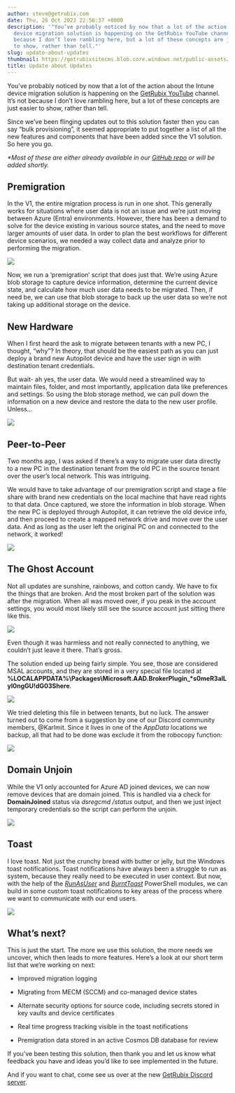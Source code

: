 ```yaml
---
author: steve@getrubix.com
date: Thu, 26 Oct 2023 22:56:37 +0000
description: '"You’ve probably noticed by now that a lot of the action about the Intune
  device migration solution is happening on the GetRubix YouTube channel. It’s not
  because I don’t love rambling here, but a lot of these concepts are just easier
  to show, rather than tell."'
slug: update-about-updates
thumbnail: https://getrubixsitecms.blob.core.windows.net/public-assets/content/v1/thumbnails/update-about-updates_thumbnail.jpg
title: Update about Updates
---
```


You’ve probably noticed by now that a lot of the action about the Intune device migration solution is happening on the [GetRubix YouTube](https://www.youtube.com/@getrubix9986) channel. It’s not because I don’t love rambling here, but a lot of these concepts are just easier to show, rather than tell.

Since we’ve been flinging updates out to this solution faster then you can say “bulk provisioning”, it seemed appropriate to put together a list of all the new features and components that have been added since the V1 solution. So here you go.

_\*Most of these are either already available in our_ [_GitHub repo_](https://github.com/stevecapacity/IntuneMigrationV2) _or will be added shortly._

Premigration
------------

In the V1, the entire migration process is run in one shot. This generally works for situations where user data is not an issue and we’re just moving between Azure (Entra) environments. However, there has been a demand to solve for the device existing in various source states, and the need to move larger amounts of user data. In order to plan the best workflows for different device scenarios, we needed a way collect data and analyze prior to performing the migration.

![](https://getrubixsitecms.blob.core.windows.net/public-assets/content/v1/5dd365a31aa1fd743bc30b8e/f74d55ed-0692-469a-a9a6-e84ebc52d7d1/T2T+Migration+-+Page+9.png)

Now, we run a ‘premigration’ script that does just that. We’re using Azure blob storage to capture device information, determine the current device state, and calculate how much user data needs to be migrated. Then, if need be, we can use that blob storage to back up the user data so we’re not taking up additional storage on the device.

New Hardware
------------

When I first heard the ask to migrate between tenants _with_ a new PC, I thought, “why”? In theory, that should be the easiest path as you can just deploy a brand new Autopilot device and have the user sign in with destination tenant credentials.

But wait- ah yes, the user data. We would need a streamlined way to maintain files, folder, and most importantly, application data like preferences and settings. So using the blob storage method, we can pull down the information on a new device and restore the data to the new user profile. Unless…

![](https://getrubixsitecms.blob.core.windows.net/public-assets/content/v1/5dd365a31aa1fd743bc30b8e/52351530-0c88-4b07-bcce-d76a33a057aa/T2T+Migration+-+Page+9+%281%29.png)

Peer-to-Peer
------------

Two months ago, I was asked if there’s a way to migrate user data directly to a new PC in the destination tenant from the old PC in the source tenant over the user’s local network. This was intriguing.

We would have to take advantage of our premigration script and stage a file share with brand new credentials on the local machine that have read rights to that data. Once captured, we store the information in blob storage. When the new PC is deployed through Autopilot, it can retrieve the old device info, and then proceed to create a mapped network drive and move over the user data. And as long as the user left the original PC on and connected to the network, it worked!

![](https://getrubixsitecms.blob.core.windows.net/public-assets/content/v1/5dd365a31aa1fd743bc30b8e/3cf9668e-2a09-4767-a901-9b302c92d5dc/T2T+Migration+-+Hardware+Migration.png)

The Ghost Account
-----------------

Not all updates are sunshine, rainbows, and cotton candy. We have to fix the things that are broken. And the most broken part of the solution was after the migration. When all was moved over, if you peak in the account settings, you would most likely still see the source account just sitting there like this.

![](https://getrubixsitecms.blob.core.windows.net/public-assets/content/v1/5dd365a31aa1fd743bc30b8e/960de3b4-f7e0-45b9-a5b3-013efe274530/Screenshot+2023-10-26+183738.png)

Even though it was harmless and not really connected to anything, we couldn’t just leave it there. That’s gross.

The solution ended up being fairly simple. You see, those are considered MSAL accounts, and they are stored in a very special file located at **%LOCALAPPDATA%\\Packages\\Microsoft.AAD.BrokerPlugin\_\*s0meR3alLyl0ngGU!dG03Shere**.

![](https://getrubixsitecms.blob.core.windows.net/public-assets/content/v1/5dd365a31aa1fd743bc30b8e/9c579d02-38fa-43cb-a003-8d4461815563/Screenshot+2023-10-26+180940.png)

We tried deleting this file in between tenants, but no luck. The answer turned out to come from a suggestion by one of our Discord community members, @Karlmit. Since it lives in one of the _AppData_ locations we backup, all that had to be done was exclude it from the robocopy function:

![](https://getrubixsitecms.blob.core.windows.net/public-assets/content/v1/5dd365a31aa1fd743bc30b8e/11b2f890-81dd-47e8-a105-def12b02718f/Screenshot+2023-10-26+185320.png)

Domain Unjoin
-------------

While the V1 only accounted for Azure AD joined devices, we can now remove devices that are domain joined. This is handled via a check for **DomainJoined** status via _dsregcmd /status_ output, and then we just inject temporary credentials so the script can perform the unjoin.

![](https://getrubixsitecms.blob.core.windows.net/public-assets/content/v1/5dd365a31aa1fd743bc30b8e/62a5caeb-ba93-42f7-befa-6c677cf132ba/Screenshot+2023-10-26+181535.png)

Toast
-----

I love toast. Not just the crunchy bread with butter or jelly, but the Windows toast notifications. Toast notifications have always been a struggle to run as system, because they really need to be executed in user context. But now, with the help of the [_RunAsUser_](https://github.com/KelvinTegelaar/RunAsUser) and [_BurntToast_](https://github.com/Windos/BurntToast) PowerShell modules, we can build in some custom toast notifications to key areas of the process where we want to communicate with our end users.

![](https://getrubixsitecms.blob.core.windows.net/public-assets/content/v1/5dd365a31aa1fd743bc30b8e/133a5bbb-5641-4f87-b346-fad3b85b716b/Screenshot+2023-10-25+193242.png)

What’s next?
------------

This is just the start. The more we use this solution, the more needs we uncover, which then leads to more features. Here’s a look at our short term list that we’re working on next:

-   Improved migration logging
    
-   Migrating from MECM (SCCM) and co-managed device states
    
-   Alternate security options for source code, including secrets stored in key vaults and device certificates
    
-   Real time progress tracking visible in the toast notifications
    
-   Premigration data stored in an active Cosmos DB database for review
    

If you’ve been testing this solution, then thank you and let us know what feedback you have and ideas you’d like to see implemented in the future.

And if you want to chat, come see us over at the new [GetRubix Discord server](https://discord.gg/getrubix).
